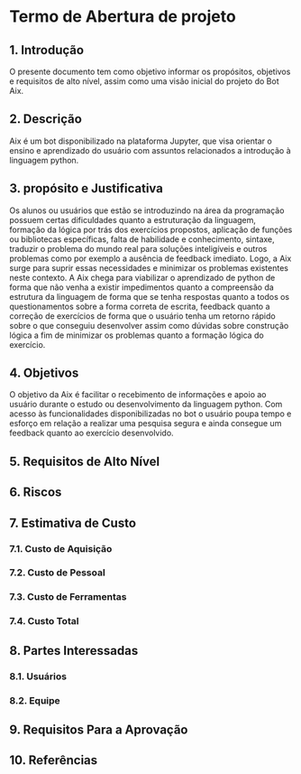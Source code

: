 # Termo de Abertura de projeto

## 1. Introdução
O presente documento tem como objetivo informar os propósitos, objetivos e requisitos de alto nível, assim como uma visão inicial do projeto do Bot Aix.

## 2. Descrição
Aix é um bot disponibilizado na plataforma Jupyter, que visa orientar o ensino e aprendizado do usuário com assuntos relacionados a introdução à linguagem python.

## 3. propósito e Justificativa
Os alunos ou usuários que estão se introduzindo na área da programação possuem certas dificuldades quanto a estruturação da linguagem, formação da lógica por trás dos exercícios propostos, aplicação de funções ou bibliotecas específicas, falta de habilidade e conhecimento, sintaxe, traduzir o problema do mundo real para soluções inteligíveis e outros problemas como por exemplo a ausência de feedback imediato.
Logo, a Aix surge para suprir essas necessidades e minimizar os problemas existentes neste contexto.
A Aix chega para viabilizar o aprendizado de python de forma que não venha a existir impedimentos quanto a compreensão da estrutura da linguagem de forma que se tenha respostas quanto a todos os questionamentos sobre a forma correta de escrita, feedback quanto a correção de exercícios de forma que o usuário tenha um retorno rápido sobre o que conseguiu desenvolver assim como dúvidas sobre construção lógica a fim de minimizar os problemas quanto a formação lógica do exercício.

## 4. Objetivos
O objetivo da Aix é  facilitar o recebimento de informações e apoio ao usuário durante o estudo ou desenvolvimento da linguagem python. Com acesso às funcionalidades disponibilizadas no bot o usuário poupa tempo e esforço em relação a realizar uma pesquisa segura e ainda consegue um feedback quanto ao exercício desenvolvido.

## 5. Requisitos de Alto Nível

## 6. Riscos

## 7. Estimativa de Custo

### 7.1. Custo de Aquisição

### 7.2. Custo de Pessoal

### 7.3. Custo de Ferramentas

### 7.4. Custo Total

## 8. Partes Interessadas

### 8.1. Usuários

### 8.2. Equipe

## 9. Requisitos Para a Aprovação

## 10. Referências

